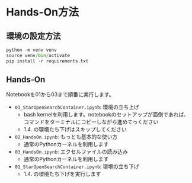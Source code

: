 # Hands-On方法

## 環境の設定方法

```python
python -m venv venv
source venv/bin/activate
pip install -r requirements.txt
```

## Hands-On

Notebookを01から03まで順番に実行します。

- `01_StarOpenSearchContainer.ipynb`: 環境の立ち上げ
    - bash kernelを利用します。notebookのセットアップが面倒であれば、コマンドをターミナルにコピーしながら進めてっください
    - 1.4. の環境たち下げはスキップしてください
- `02_HandsOn.ipynb`: もっとも基本的な使い方
    - 通常のPythonカーネルを利用します
- `03_HandsOn.ipynb`: エクセルファイルの読み込み
    - 通常のPythonカーネルを利用します
- `01_StarOpenSearchContainer.ipynb`: 環境の立ち下げ
    - 1.4. の環境たち下げを実行します
